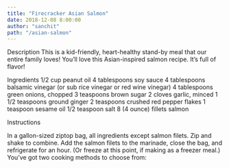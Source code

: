 ```yaml
---
title: "Firecracker Asian Salmon"
date: 2018-12-08 8:00:00
author: "sanchit"
path: "/asian-salmon"
---
```


Description
This is a kid-friendly, heart-healthy stand-by meal that our entire family loves! You’ll love this Asian-inspired salmon recipe. It’s full of flavor!

Ingredients
1/2 cup peanut oil
4 tablespoons soy sauce
4 tablespoons balsamic vinegar (or sub rice vinegar or red wine vinegar)
4 tablespoons green onions, chopped
3 teaspoons brown sugar
2 cloves garlic, minced
1 1/2 teaspoons ground ginger
2 teaspoons crushed red pepper flakes
1 teaspoon sesame oil
1/2 teaspoon salt
8 (4 ounce) fillets salmon

Instructions

In a gallon-sized ziptop bag, all ingredients except salmon filets. Zip and shake to combine.
Add the salmon filets to the marinade, close the bag, and refrigerate for an hour. (Or freeze at this point, if making as a freezer meal.)
You’ve got two cooking methods to choose from:
